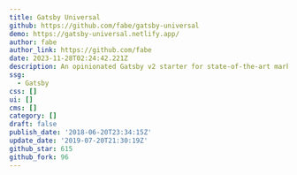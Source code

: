 ```yaml
---
title: Gatsby Universal
github: https://github.com/fabe/gatsby-universal
demo: https://gatsby-universal.netlify.app/
author: fabe
author_link: https://github.com/fabe
date: 2023-11-28T02:24:42.221Z
description: An opinionated Gatsby v2 starter for state-of-the-art marketing sites.
ssg:
  - Gatsby
css: []
ui: []
cms: []
category: []
draft: false
publish_date: '2018-06-20T23:34:15Z'
update_date: '2019-07-20T21:30:19Z'
github_star: 615
github_fork: 96
---
```

